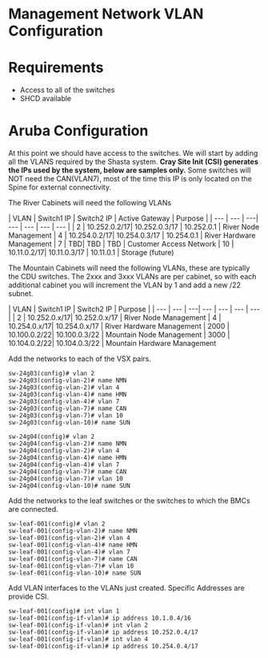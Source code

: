 # Management Network VLAN Configuration

# Requirements

- Access to all of the switches
- SHCD available

# Aruba Configuration

At this point we should have access to the switches.
We will start by adding all the VLANS required by the Shasta system.
**Cray Site Init (CSI) generates the IPs used by the system, below are samples only.**
Some switches will NOT need the CAN(VLAN7), most of the time this IP is only located on the Spine for external connectivity.

The River Cabinets will need the following VLANs

| VLAN | Switch1 IP | Switch2 IP	| Active Gateway | Purpose |
| --- | --- | ---| --- | --- | --- | --- |
| 2 | 10.252.0.2/17| 10.252.0.3/17 | 10.252.0.1 | River Node Management
| 4 | 10.254.0.2/17| 10.254.0.3/17 | 10.254.0.1 | River Hardware Management
| 7 | TBD| TBD | TBD | Customer Access Network
| 10 | 10.11.0.2/17| 10.11.0.3/17 | 10.11.0.1 | Storage (future)

The Mountain Cabinets will need the following VLANs, these are typically the CDU switches.
The 2xxx and 3xxx VLANs are per cabinet, so with each additional cabinet you will increment the VLAN by 1 and add a new /22 subnet.

| VLAN | Switch1 IP | Switch2 IP	| Purpose |
| --- | --- | ---| --- | --- | --- | --- |
| 2 | 10.252.0.x/17| 10.252.0.x/17 | River Node Management
| 4 | 10.254.0.x/17| 10.254.0.x/17 | River Hardware Management
| 2000 | 10.100.0.2/22| 10.100.0.3/22 | Mountain Node Management
| 3000 | 10.104.0.2/22| 10.104.0.3/22 | Mountain Hardware Management


Add the networks to each of the VSX pairs.
```
sw-24g03(config)# vlan 2
sw-24g03(config-vlan-2)# name NMN
sw-24g03(config-vlan-2)# vlan 4
sw-24g03(config-vlan-4)# name HMN
sw-24g03(config-vlan-4)# vlan 7
sw-24g03(config-vlan-7)# name CAN
sw-24g03(config-vlan-7)# vlan 10
sw-24g03(config-vlan-10)# name SUN

sw-24g04(config)# vlan 2
sw-24g04(config-vlan-2)# name NMN
sw-24g04(config-vlan-2)# vlan 4
sw-24g04(config-vlan-4)# name HMN
sw-24g04(config-vlan-4)# vlan 7
sw-24g04(config-vlan-7)# name CAN
sw-24g04(config-vlan-7)# vlan 10
sw-24g04(config-vlan-10)# name SUN
```

Add the networks to the leaf switches or the switches to which the BMCs are connected.

```
sw-leaf-001(config)# vlan 2
sw-leaf-001(config-vlan-2)# name NMN
sw-leaf-001(config-vlan-2)# vlan 4
sw-leaf-001(config-vlan-4)# name HMN
sw-leaf-001(config-vlan-4)# vlan 7
sw-leaf-001(config-vlan-7)# name CAN
sw-leaf-001(config-vlan-7)# vlan 10
sw-leaf-001(config-vlan-10)# name SUN
```

Add VLAN interfaces to the VLANs just created.
Specific Addresses are provide CSI.

```
sw-leaf-001(config)# int vlan 1
sw-leaf-001(config-if-vlan)# ip address 10.1.0.4/16
sw-leaf-001(config-if-vlan)# int vlan 2
sw-leaf-001(config-if-vlan)# ip address 10.252.0.4/17
sw-leaf-001(config-if-vlan)# int vlan 4
sw-leaf-001(config-if-vlan)# ip address 10.254.0.4/17
```


